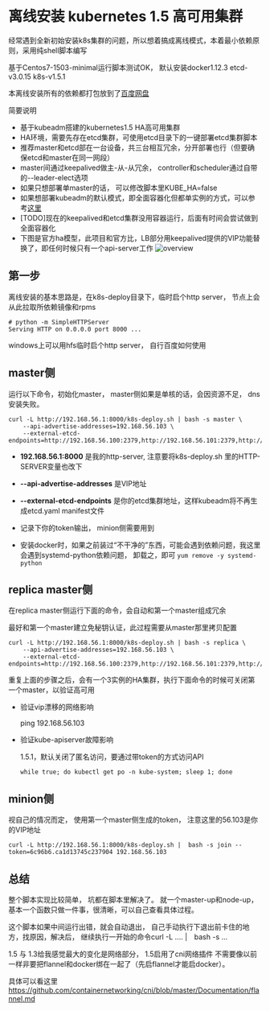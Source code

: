 # 离线安装 kubernetes 1.5 高可用集群

经常遇到全新初始安装k8s集群的问题，所以想着搞成离线模式，本着最小依赖原则，采用纯shell脚本编写

基于Centos7-1503-minimal运行脚本测试OK， 默认安装docker1.12.3 etcd-v3.0.15 k8s-v1.5.1

本离线安装所有的依赖都打包放到了[百度网盘](https://pan.baidu.com/s/1i5jusip)

简要说明

* 基于kubeadm搭建的kubernetes1.5 HA高可用集群
* HA环境，需要先存在etcd集群，可使用etcd目录下的一键部署etcd集群脚本
* 推荐master和etcd部在一台设备，共三台相互冗余，分开部署也行（但要确保etcd和master在同一网段）
* master间通过keepalived做主-从-从冗余， controller和scheduler通过自带的--leader-elect选项
* 如果只想部署单master的话， 可以修改脚本里KUBE_HA=false
* 如果想部署kubeadm的默认模式，即全面容器化但都单实例的方式，可以参考[这里](https://github.com/xiaoping378/blog/issues/5)
* [TODO]现在的keepalived和etcd集群没用容器运行，后面有时间会尝试做到全面容器化
* 下图是官方ha模型，此项目和官方比，LB部分用keepalived提供的VIP功能替换了，即任何时候只有一个api-server工作
![overview](http://kubernetes.io/images/docs/ha.svg)

## 第一步
离线安装的基本思路是，在k8s-deploy目录下，临时启个http server， 节点上会从此拉取所依赖镜像和rpms

```
# python -m SimpleHTTPServer
Serving HTTP on 0.0.0.0 port 8000 ...
```

windows上可以用hfs临时启个http server， 自行百度如何使用

## master侧

运行以下命令，初始化master， master侧如果是单核的话，会因资源不足， dns安装失败。

```
curl -L http://192.168.56.1:8000/k8s-deploy.sh | bash -s master \
    --api-advertise-addresses=192.168.56.103 \
    --external-etcd-endpoints=http://192.168.56.100:2379,http://192.168.56.101:2379,http://192.168.56.102:2379
```

* **192.168.56.1:8000** 是我的http-server, 注意要将k8s-deploy.sh 里的HTTP-SERVER变量也改下

* **--api-advertise-addresses** 是VIP地址

* **--external-etcd-endpoints** 是你的etcd集群地址，这样kubeadm将不再生成etcd.yaml manifest文件

* 记录下你的token输出， minion侧需要用到

* 安装docker时，如果之前装过“不干净的”东西，可能会遇到依赖问题，我这里会遇到systemd-python依赖问题，
卸载之，即可
```yum remove -y systemd-python```

## replica master侧

在replica master侧运行下面的命令，会自动和第一个master组成冗余

最好和第一个master建立免秘钥认证，此过程需要从master那里拷贝配置
```
curl -L http://192.168.56.1:8000/k8s-deploy.sh | bash -s replica \
    --api-advertise-addresses=192.168.56.103 \
    --external-etcd-endpoints=http://192.168.56.100:2379,http://192.168.56.101:2379,http://192.168.56.102:2379
```

重复上面的步骤之后，会有一个3实例的HA集群，执行下面命令的时候可关闭第一个master，以验证高可用

* 验证vip漂移的网络影响

    ping 192.168.56.103

* 验证kube-apiserver故障影响

  1.5.1，默认关闭了匿名访问，要通过带token的方式访问API
  ```
  while true; do kubectl get po -n kube-system; sleep 1; done
  ```

## minion侧

视自己的情况而定， 使用第一个master侧生成的token， 注意这里的56.103是你的VIP地址

```
curl -L http://192.168.56.1:8000/k8s-deploy.sh |  bash -s join --token=6c96b6.ca1d13745c237904 192.168.56.103
```

## 总结

整个脚本实现比较简单， 坑都在脚本里解决了。
就一个master-up和node-up， 基本一个函数只做一件事，很清晰，可以自己查看具体过程。

这个脚本如果中间运行出错，就会自动退出，
自己手动执行下退出前卡住的地方，找原因，解决后，
继续执行一开始的命令curl -L .... |　bash -s ...

1.5 与 1.3给我感觉最大的变化是网络部分， 1.5启用了cni网络插件
不需要像以前一样非要把flannel和docker绑在一起了（先启flannel才能启docker）。

具体可以看这里
https://github.com/containernetworking/cni/blob/master/Documentation/flannel.md
